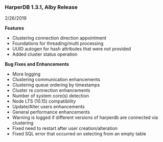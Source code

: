 ### HarperDB 1.3.1, Alby Release

2/26/2019

**Features**

- Clustering connection direction appointment
- Foundations for threading/multi processing
- UUID autogen for hash attributes that were not provided
- Added cluster status operation

**Bug Fixes and Enhancements**

- More logging
- Clustering communication enhancements
- Clustering queue ordering by timestamps
- Cluster re connection enhancements
- Number of system core(s) detection
- Node LTS (10.15) compatibility
- Update/Alter users enhancements
- General performance enhancements
- Warning is logged if different versions of harperdb are connected via clustering
- Fixed need to restart after user creation/alteration
- Fixed SQL error that occurred on selecting from an empty table
